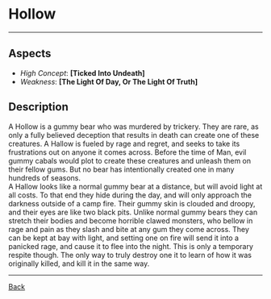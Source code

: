 # Hollow

---

## Aspects
 - *High Concept*: **[Ticked Into Undeath]**
 - *Weakness*: **[The Light Of Day, Or The Light Of Truth]**

## Description
A Hollow is a gummy bear who was murdered by trickery. They are rare, as only a fully believed deception that results in death can create one of these creatures. A Hallow is fueled by rage and regret, and seeks to take its frustrations out on anyone it comes across. Before the time of Man, evil gummy cabals would plot to create these creatures and unleash them on their fellow gums. But no bear has intentionally created one in many hundreds of seasons.  
A Hallow looks like a normal gummy bear at a distance, but will avoid light at all costs. To that end they hide during the day, and will only approach the darkness outside of a camp fire. Their gummy skin is clouded and droopy, and their eyes are like two black pits. Unlike normal gummy bears they can stretch their bodies and become horrible clawed monsters, who bellow in rage and pain as they slash and bite at any gum they come across. They can be kept at bay with light, and setting one on fire will send it into a panicked rage, and cause it to flee into the night. This is only a temporary respite though. The only way to truly destroy one it to learn of how it was originally killed, and kill it in the same way.

---
[Back](./monsters.md)